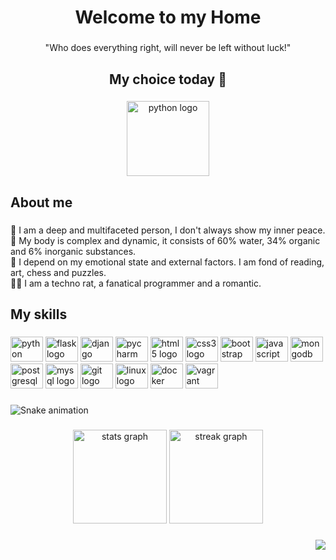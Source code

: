 <h1 align="center">Welcome to my Home</h1>

###

<p align="center">"Who does everything right, will never be left without luck!"</p>

###

<h2 align="center">My choice today 🐍</h2>

###

<div align="center">
  <img src="https://cdn.jsdelivr.net/gh/devicons/devicon/icons/python/python-original.svg" height="120" width="132" alt="python logo"  />
</div>

###

<h2 align="left">About me</h2>

###

<p align="left">🧬 I am a deep and multifaceted person, I don't always show my inner peace.<br>🧪 My body is complex and dynamic, it consists of 60% water, 34% organic and 6% inorganic substances.<br>🤖 I depend on my emotional state and external factors. I am fond of reading, art, chess and puzzles.<br>👩‍💻 I am a techno rat, a fanatical programmer and a romantic.</p>

###

<h2 align="left">My skills</h2>

###

<div align="left">
  <img src="https://cdn.jsdelivr.net/gh/devicons/devicon/icons/python/python-original.svg" height="40" width="52" alt="python logo"  />
  <img src="https://cdn.jsdelivr.net/gh/devicons/devicon/icons/flask/flask-original.svg" height="40" width="52" alt="flask logo"  />
  <img src="https://cdn.jsdelivr.net/gh/devicons/devicon/icons/django/django-plain.svg" height="40" width="52" alt="django logo"  />
  <img src="https://cdn.jsdelivr.net/gh/devicons/devicon/icons/pycharm/pycharm-original.svg" height="40" width="52" alt="pycharm logo"  />
  <img src="https://cdn.jsdelivr.net/gh/devicons/devicon/icons/html5/html5-original.svg" height="40" width="52" alt="html5 logo"  />
  <img src="https://cdn.jsdelivr.net/gh/devicons/devicon/icons/css3/css3-original.svg" height="40" width="52" alt="css3 logo"  />
  <img src="https://cdn.jsdelivr.net/gh/devicons/devicon/icons/bootstrap/bootstrap-original.svg" height="40" width="52" alt="bootstrap logo"  />
  <img src="https://cdn.jsdelivr.net/gh/devicons/devicon/icons/javascript/javascript-original.svg" height="40" width="52" alt="javascript logo"  />
  <img src="https://cdn.jsdelivr.net/gh/devicons/devicon/icons/mongodb/mongodb-original.svg" height="40" width="52" alt="mongodb logo"  />
  <img src="https://cdn.jsdelivr.net/gh/devicons/devicon/icons/postgresql/postgresql-original.svg" height="40" width="52" alt="postgresql logo"  />
  <img src="https://cdn.jsdelivr.net/gh/devicons/devicon/icons/mysql/mysql-original.svg" height="40" width="52" alt="mysql logo"  />
  <img src="https://cdn.jsdelivr.net/gh/devicons/devicon/icons/git/git-original.svg" height="40" width="52" alt="git logo"  />
  <img src="https://cdn.jsdelivr.net/gh/devicons/devicon/icons/linux/linux-original.svg" height="40" width="52" alt="linux logo"  />
  <img src="https://cdn.jsdelivr.net/gh/devicons/devicon/icons/docker/docker-original.svg" height="40" width="52" alt="docker logo"  />
  <img src="https://cdn.jsdelivr.net/gh/devicons/devicon/icons/vagrant/vagrant-original.svg" height="40" width="52" alt="vagrant logo"  />
</div>

###

<img src="https://raw.githubusercontent.com/blackbirdcoder/blackbirdcoder/blob/output/snake.svg" alt="Snake animation" />

###

<div align="center">
  <img src="https://github-readme-stats.vercel.app/api?username=blackbirdcoder&hide_title=true&hide_rank=true&show_icons=true&include_all_commits=true&count_private=true&disable_animations=true&theme=default&locale=en&hide_border=true&order=1" height="150" alt="stats graph"  />
  <img src="https://streak-stats.demolab.com?user=blackbirdcoder&locale=en&mode=daily&theme=default&hide_border=true&border_radius=5&date_format=M j[, Y]&order=3" height="150" alt="streak graph"  />
</div>

###

<div align="right">
  <img src="https://visitor-badge.laobi.icu/badge?page_id=blackbirdcoder.blackbirdcoder&left_color=darkorange&right_color=darkslategrey"  />
</div>

###

<div align="left">
</div>

###

